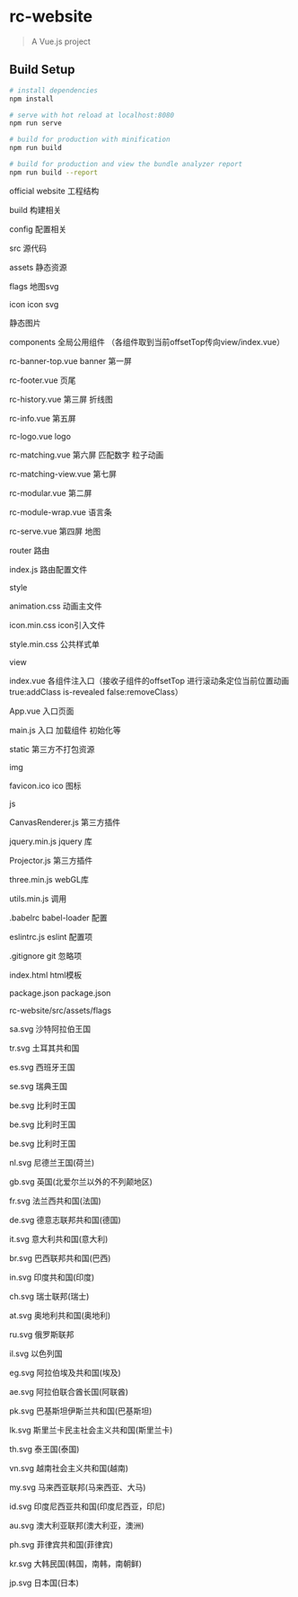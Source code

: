 # rc-website

> A Vue.js project

## Build Setup

``` bash
# install dependencies
npm install

# serve with hot reload at localhost:8080
npm run serve

# build for production with minification
npm run build

# build for production and view the bundle analyzer report
npm run build --report
```
official website 工程结构

build  构建相关 

config   配置相关

src    源代码

 assets 静态资源
 
   flags  地图svg
   
   icon   icon svg
   
   静态图片
   
 components  全局公用组件  （各组件取到当前offsetTop传向view/index.vue）
   
   rc-banner-top.vue  banner 第一屏
   
   rc-footer.vue   页尾
   
   rc-history.vue  第三屏 折线图
   
   rc-info.vue 第五屏
   
   rc-logo.vue  logo
   
   rc-matching.vue 第六屏  匹配数字 粒子动画
   
   rc-matching-view.vue 第七屏
   
   rc-modular.vue 第二屏
   
   rc-module-wrap.vue 语言条
   
   rc-serve.vue 第四屏 地图
   
 router  路由
 
   index.js 路由配置文件
   
 style
 
   animation.css  动画主文件
   
   icon.min.css   icon引入文件  
   
   style.min.css  公共样式单
   
 view
 
   index.vue 各组件注入口（接收子组件的offsetTop 进行滚动条定位当前位置动画 true:addClass is-revealed false:removeClass）
   
 App.vue 入口页面    
     
 main.js  入口 加载组件 初始化等
 
 
static  第三方不打包资源

  img
  
   favicon.ico  ico 图标
  
  js
  
   CanvasRenderer.js  第三方插件
   
   jquery.min.js   jquery 库
   
   Projector.js    第三方插件
   
   three.min.js    webGL库
   
   utils.min.js    调用
   
.babelrc  babel-loader 配置

eslintrc.js   eslint 配置项 

.gitignore  git 忽略项

index.html    html模板

package.json package.json



 rc-website/src/assets/flags

  sa.svg  沙特阿拉伯王国
  
  tr.svg  土耳其共和国
  
  es.svg  西班牙王国
  
  se.svg  瑞典王国
  
  be.svg  比利时王国
  
  be.svg  比利时王国
  
  be.svg  比利时王国
  
  nl.svg  尼德兰王国(荷兰)
  
  gb.svg  英国(北爱尔兰以外的不列颠地区)
  
  fr.svg  法兰西共和国(法国)
  
  de.svg  德意志联邦共和国(德国)
  
  it.svg  意大利共和国(意大利)
  
  br.svg  巴西联邦共和国(巴西)
  
  in.svg  印度共和国(印度)
  
  ch.svg  瑞士联邦(瑞士)
  
  at.svg  奥地利共和国(奥地利)
  
  ru.svg  俄罗斯联邦
  
  il.svg  以色列国
  
  eg.svg  阿拉伯埃及共和国(埃及)
  
  ae.svg  阿拉伯联合酋长国(阿联酋)
  
  pk.svg  巴基斯坦伊斯兰共和国(巴基斯坦)
  
  lk.svg  斯里兰卡民主社会主义共和国(斯里兰卡)
  
  th.svg  泰王国(泰国)   
  
  vn.svg  越南社会主义共和国(越南)
  
  my.svg  马来西亚联邦(马来西亚、大马)
  
  id.svg  印度尼西亚共和国(印度尼西亚，印尼)
  
  au.svg  澳大利亚联邦(澳大利亚，澳洲)
  
  ph.svg  菲律宾共和国(菲律宾)
  
  kr.svg  大韩民国(韩国，南韩，南朝鲜)
  
  jp.svg  日本国(日本)


